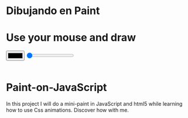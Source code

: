 # Dibujando en Paint
<!DOCTYPE html>
<html>
<head>
    <title>MyFirstProyect</title>
    <meta name="viewport" content="width=device-width, initial-scale=1">
    <meta charset="utf-8"> 
    <link rel="stylesheet" href="CSS\style.css">
    <style type="text/css">
    </style>
</head>
<body>
    <h1>Use your mouse and <strong>draw </strong></h1> 
    <input type="color" id="colorcito" oninput="MyColor(this.value);">
    <input type="range" id="gruesito" oninput="MyGrosor(this.value);" min="1" max="5" value="1"> 
    <br/> <br> 
    <canvas width="450" height="450" id="MiCuadradito"></canvas>
    <script src="Arch.js"></script> 
</body>
</html>


# Paint-on-JavaScript

In this project I will do a mini-paint in JavaScript and html5 while learning how to use Css animations. Discover how with me.

